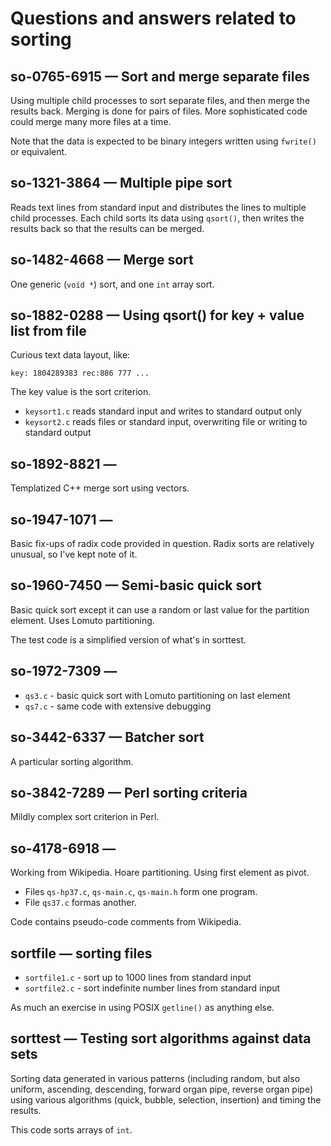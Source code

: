 # Questions and answers related to sorting


## so-0765-6915 &mdash; Sort and merge separate files

Using multiple child processes to sort separate files, and then merge
the results back.
Merging is done for pairs of files.
More sophisticated code could merge many more files at a time.

Note that the data is expected to be binary integers written using
`fwrite()` or equivalent.

## so-1321-3864 &mdash; Multiple pipe sort

Reads text lines from standard input and distributes the lines to
multiple child processes.
Each child sorts its data using `qsort()`, then writes the results back
so that the results can be merged.

## so-1482-4668 &mdash; Merge sort

One generic (`void *`) sort, and one `int` array sort.

## so-1882-0288 &mdash; Using qsort() for key + value list from file

Curious text data layout, like:

    key: 1804289383 rec:886 777 ...

The key value is the sort criterion.

* `keysort1.c` reads standard input and writes to standard output only
* `keysort2.c` reads files or standard input, overwriting file or
   writing to standard output


## so-1892-8821 &mdash;

Templatized C++ merge sort using vectors.

## so-1947-1071 &mdash;

Basic fix-ups of radix code provided in question.
Radix sorts are relatively unusual, so I've kept note of it.


## so-1960-7450 &mdash; Semi-basic quick sort

Basic quick sort except it can use a random or last value for the partition element.
Uses Lomuto partitioning.

The test code is a simplified version of what's in sorttest.


## so-1972-7309 &mdash;

* `qs3.c` - basic quick sort with Lomuto partitioning on last element
* `qs7.c` - same code with extensive debugging

## so-3442-6337 &mdash; Batcher sort

A particular sorting algorithm.

## so-3842-7289 &mdash; Perl sorting criteria

Mildly complex sort criterion in Perl.

## so-4178-6918 &mdash;

Working from Wikipedia.  Hoare partitioning.  Using first element as pivot.

* Files `qs-hp37.c`, `qs-main.c`, `qs-main.h` form one program.
* File `qs37.c` formas another.

Code contains pseudo-code comments from Wikipedia.

## sortfile &mdash; sorting files

* `sortfile1.c` - sort up to 1000 lines from standard input
* `sortfile2.c` - sort indefinite number lines from standard input

As much an exercise in using POSIX `getline()` as anything else.

## sorttest &mdash; Testing sort algorithms against data sets

Sorting data generated in various patterns (including random, but also
uniform, ascending, descending, forward organ pipe, reverse organ pipe)
using various algorithms (quick, bubble, selection, insertion) and
timing the results.

This code sorts arrays of `int`.


